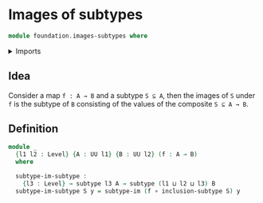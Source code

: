 # Images of subtypes

```agda
module foundation.images-subtypes where
```

<details><summary>Imports</summary>
```agda
open import foundation.fibers-of-maps
open import foundation.functions
open import foundation.images
open import foundation.propositional-truncations
open import foundation.subtypes
open import foundation.universe-levels
```
</details>

## Idea

Consider a map `f : A → B` and a subtype `S ⊆ A`, then the images of `S` under `f` is the subtype of `B` consisting of the values of the composite `S ⊆ A → B`.

## Definition

```agda
module _
  {l1 l2 : Level} {A : UU l1} {B : UU l2} (f : A → B)
  where

  subtype-im-subtype :
    {l3 : Level} → subtype l3 A → subtype (l1 ⊔ l2 ⊔ l3) B
  subtype-im-subtype S y = subtype-im (f ∘ inclusion-subtype S) y
```
